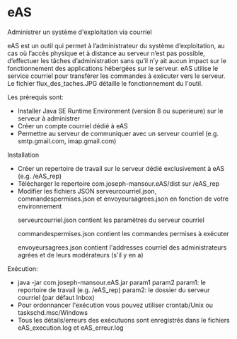 # eAS
Administrer un système d'exploitation via courriel

eAS est un outil qui permet à l’administrateur du système d’exploitation, au cas où l’accès physique et à distance au serveur n’est pas possible, d’effectuer les tâches d’administration sans qu’il n’y ait aucun impact sur le fonctionnement des applications hébergées sur le serveur.
eAS utilise le service courriel pour transférer les commandes à exécuter vers le serveur. Le fichier flux_des_taches.JPG détaille le fonctionnement du l'outil.

Les prérequis sont:
- Installer Java SE Runtime Environment (version 8 ou superieure) sur le serveur à administrer
- Créer un compte courriel dédié à eAS
- Permettre au serveur de communiquer avec un serveur courriel (e.g. smtp.gmail.com, imap.gmail.com)
 
Installation
- Créer un repertoire de travail sur le serveur dédié exclusivement à eAS (e.g. /eAS_rep)
- Télécharger le repertoire com.joseph-mansour.eAS/dist sur /eAS_rep
- Modifier les fichiers JSON serveurcourriel.json, commandespermises.json et envoyeursagrees.json en fonction de votre environnement
   <p>serveurcourriel.json contient les paramètres du serveur courriel 
   <p>commandespermises.json contient les commandes permises à exécuter
   <p>envoyeursagrees.json contient l'addresses courriel des administrateurs agrées et de leurs modérateurs (s'il y en a)
  
Exécution:
 - java -jar com.joseph-mansour.eAS.jar param1 param2
    param1: le reportoire de travail (e.g. /eAS_rep)
    param2: le dossier du serveur courriel (par défaut Inbox)
 - Pour ordonnancer l'exécution vous pouvez utiliser crontab/Unix ou taskschd.msc/Windows
 - Tous les détails/erreurs des exécutuons sont enregistrés dans le fichiers eAS_execution.log et eAS_erreur.log
